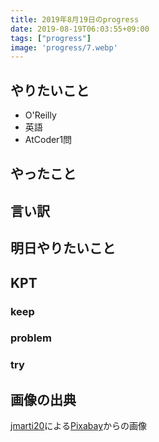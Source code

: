 ```yaml
---
title: 2019年8月19日のprogress
date: 2019-08-19T06:03:55+09:00
tags: ["progress"]
image: 'progress/7.webp'
---
```


<!-- 序文があってもいいかも -->

## やりたいこと
<!-- 実現可能性を考慮して -->
- O'Reilly
- 英語
- AtCoder1問

## やったこと
<!-- twitterとか埋め込みながら -->

## 言い訳
<!-- 理由をつけることで解決の緒を見つける -->

## 明日やりたいこと
<!-- - 実現可能性を考慮せずに -->

## KPT
<!-- やりたいこととやったことの差分を埋めるために必要なこと -->

### keep

### problem

### try

## 画像の出典

<a href="https://pixabay.com/ja/users/jmarti20-10564666/?utm_source=link-attribution&amp;utm_medium=referral&amp;utm_campaign=image&amp;utm_content=4405821">jmarti20</a>による<a href="https://pixabay.com/ja/?utm_source=link-attribution&amp;utm_medium=referral&amp;utm_campaign=image&amp;utm_content=4405821">Pixabay</a>からの画像
